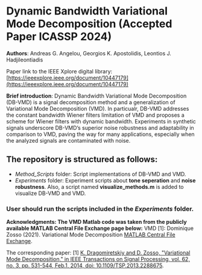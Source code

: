 # Dynamic Bandwidth Variational Mode Decomposition (Accepted Paper ICASSP 2024)

**Authors**: Andreas G. Angelou, Georgios K. Apostolidis, Leontios J. Hadjileontiadis

Paper link to the IEEE Xplore digital library: [https://ieeexplore.ieee.org/document/10447179](https://ieeexplore.ieee.org/document/10447179)

**Brief introduction**: Dynamic Bandwidth Variational Mode Decomposition (DB-VMD) is a signal decomposition method and a generalization of Variational Mode Decomposition (VMD). In particualr, DB-VMD addresses the constant bandwidth Wiener filters limitation of VMD and proposes a scheme for Wiener filters with dynamic bandwidth. Experiments in synthetic signals underscore DB-VMD’s superior noise robustness and adaptability in comparison to VMD, paving the way for many applications, especially when the analyzed signals are contaminated with noise.

## The repository is structured as follows:
- *Method_Scripts* folder: Script implementations of DB-VMD and VMD.
- *Experiments* folder: Experiment scripts about **tone seperation** and **noise robustness**. Also, a script named **visualize_methods.m** is added to visualize DB-VMD and VMD.

### User should run the scripts included in the *Experiments* folder.


**Acknowledgments: The VMD Matlab code was taken from the publicly available MATLAB Central File Exchange page below:**
VMD [1]: Dominique Zosso (2021). Variational Mode Decomposition [MATLAB Central File Exchange](https://www.mathworks.com/matlabcentral/fileexchange/44765-variational-mode-decomposition).

The corresponding paper:
[1] [K. Dragomiretskiy and D. Zosso, "Variational Mode Decomposition," in IEEE Transactions on Signal Processing, vol. 62, no. 3, pp. 531-544, Feb.1, 2014, doi: 10.1109/TSP.2013.2288675](https://ieeexplore.ieee.org/abstract/document/6655981).
